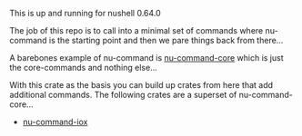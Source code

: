 
This is up and running for nushell 0.64.0

The job of this repo is to call into a minimal set of commands
where nu-command is the starting point and then we pare things
back from there...

A barebones example of nu-command is
[nu-command-core](https://github.com/stormasm/nu-command-core)
which is just the core-commands and nothing else...

With this crate as the basis you can build up crates from
here that add additional commands.  The following
crates are a superset of nu-command-core...

* [nu-command-iox](https://github.com/stormasm/nu-command-iox)
